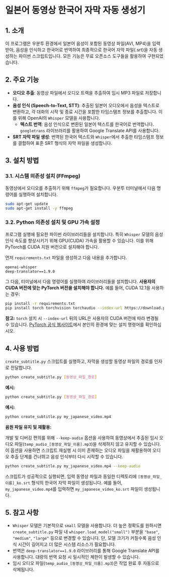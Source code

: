 # 일본어 동영상 한국어 자막 자동 생성기

## 1. 소개

이 프로그램은 우분투 환경에서 일본어 음성이 포함된 동영상 파일(AVI, MP4)을 입력받아, 음성을 인식하고 한국어로 번역하여 최종적으로 한국어 자막 파일(.srt)을 자동 생성하는 파이썬 스크립트입니다. 모든 기능은 무료 오픈소스 도구들을 활용하여 구현되었습니다.

## 2. 주요 기능

*   **오디오 추출**: 동영상 파일에서 오디오 트랙을 추출하여 임시 MP3 파일로 저장합니다.
*   **음성 인식 (Speech-to-Text, STT)**: 추출된 일본어 오디오에서 음성을 텍스트로 변환하고, 각 대화의 시작 및 종료 시간을 포함한 타임스탬프 정보를 추출합니다. 이를 위해 OpenAI의 `Whisper` 모델을 사용합니다.
    *   **텍스트 번역**: 음성 인식으로 변환된 일본어 텍스트를 한국어로 번역합니다. `googletrans` 라이브러리를 활용하여 Google Translate API를 사용합니다.
*   **SRT 자막 파일 생성**: 번역된 한국어 텍스트와 `Whisper`에서 추출한 타임스탬프 정보를 결합하여 표준 SRT 형식의 자막 파일을 생성합니다.

## 3. 설치 방법

### 3.1. 시스템 의존성 설치 (FFmpeg)

동영상에서 오디오를 추출하기 위해 `ffmpeg`가 필요합니다. 우분투 터미널에서 다음 명령어를 실행하여 설치합니다.

```bash
sudo apt-get update
sudo apt-get install -y ffmpeg
```

### 3.2. Python 의존성 설치 및 GPU 가속 설정

프로그램 실행에 필요한 파이썬 라이브러리들을 설치합니다. 특히 `Whisper` 모델의 음성 인식 속도를 향상시키기 위해 GPU(CUDA) 가속을 활용할 수 있습니다. 이를 위해 PyTorch를 CUDA 지원 버전으로 설치해야 합니다.

먼저 `requirements.txt` 파일을 생성하고 다음 내용을 추가합니다.

```
openai-whisper
deep-translator==1.9.0
```

그 다음, 터미널에서 다음 명령어를 실행하여 라이브러리들을 설치합니다. **사용자의 CUDA 버전에 맞는 PyTorch 버전을 설치해야 합니다.** 예를 들어, CUDA 12.1을 사용하는 경우:

```bash
pip install -r requirements.txt
pip install torch torchvision torchaudio --index-url https://download.pytorch.org/whl/cu121
```

**참고:** `torch` 설치 시 `--index-url` 뒤의 URL은 사용자의 CUDA 버전에 따라 변경될 수 있습니다. [PyTorch 공식 웹사이트](https://pytorch.org/get-started/locally/)에서 본인의 환경에 맞는 설치 명령어를 확인하십시오.


## 4. 사용 방법

`create_subtitle.py` 스크립트를 실행하고, 자막을 생성할 동영상 파일의 경로를 인자로 전달합니다.

```bash
python create_subtitle.py [동영상_파일_경로]
```

**예시:**

```bash
python create_subtitle.py [동영상_파일_경로]
```

**예시:**

```bash
python create_subtitle.py my_japanese_video.mp4
```

**음원 파일 유지 및 재활용:**

개발 및 디버깅 편의를 위해 `--keep-audio` 옵션을 사용하여 동영상에서 추출된 임시 오디오 파일(`temp_audio_[동영상_파일_이름].mp3`)을 삭제하지 않고 유지할 수 있습니다. 이 옵션을 사용하면 스크립트 재실행 시 이미 존재하는 오디오 파일을 재활용하여 오디오 추출 단계를 건너뛰고 음성 인식부터 다시 시작할 수 있습니다.

```bash
python create_subtitle.py my_japanese_video.mp4 --keep-audio
```

스크립트가 성공적으로 실행되면, 입력 동영상 파일과 동일한 디렉토리에 `[동영상_파일_이름]_ko.srt` 형식의 한국어 자막 파일이 생성됩니다. 예를 들어, `my_japanese_video.mp4`를 입력하면 `my_japanese_video_ko.srt` 파일이 생성됩니다.

## 5. 참고 사항

*   `Whisper` 모델은 기본적으로 `small` 모델을 사용합니다. 더 높은 정확도를 원하시면 `create_subtitle.py` 파일 내 `whisper.load_model("small")` 부분을 `"base"`, `"medium"`, `"large"` 등으로 변경할 수 있습니다. 단, 모델 크기가 커질수록 음성 인식 시간이 길어지고 더 많은 시스템 리소스가 필요합니다.
*   번역은 `deep-translator==1.9.0` 라이브러리를 통해 Google Translate API를 사용합니다. 대량의 번역 요청 시 일시적인 제한이 발생할 수 있습니다.
*   임시 오디오 파일(`temp_audio_[동영상_파일_이름].mp3`)은 작업 완료 후 자동으로 삭제됩니다.
